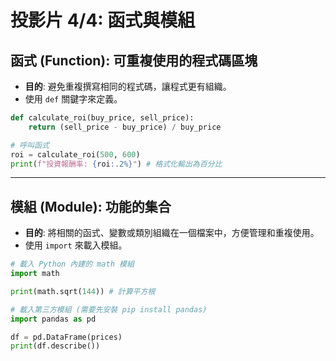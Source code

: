 # 投影片 4/4: 函式與模組

## **函式 (Function): 可重複使用的程式碼區塊**

* **目的**: 避免重複撰寫相同的程式碼，讓程式更有組織。
* 使用 `def` 關鍵字來定義。

```python
def calculate_roi(buy_price, sell_price):
    return (sell_price - buy_price) / buy_price

# 呼叫函式
roi = calculate_roi(500, 600)
print(f"投資報酬率: {roi:.2%}") # 格式化輸出為百分比
```

---

## **模組 (Module): 功能的集合**

* **目的**: 將相關的函式、變數或類別組織在一個檔案中，方便管理和重複使用。
* 使用 `import` 來載入模組。

```python
# 載入 Python 內建的 math 模組
import math

print(math.sqrt(144)) # 計算平方根

# 載入第三方模組 (需要先安裝 pip install pandas)
import pandas as pd

df = pd.DataFrame(prices)
print(df.describe())
```
